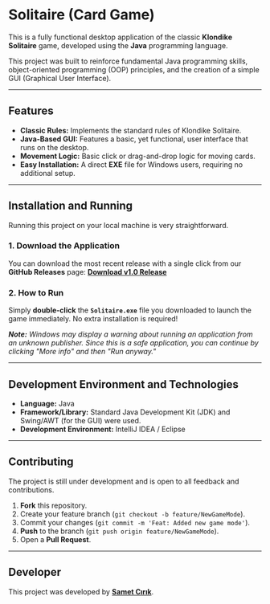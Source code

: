 #  Solitaire (Card Game)

This is a fully functional desktop application of the classic **Klondike Solitaire** game, developed using the **Java** programming language.

This project was built to reinforce fundamental Java programming skills, object-oriented programming (OOP) principles, and the creation of a simple GUI (Graphical User Interface).

---

##  Features

* **Classic Rules:** Implements the standard rules of Klondike Solitaire.
* **Java-Based GUI:** Features a basic, yet functional, user interface that runs on the desktop.
* **Movement Logic:** Basic click or drag-and-drop logic for moving cards.
* **Easy Installation:** A direct **EXE** file for Windows users, requiring no additional setup.

---

##  Installation and Running

Running this project on your local machine is very straightforward.

### 1. Download the Application

You can download the most recent release with a single click from our **GitHub Releases** page:
[**Download v1.0 Release**](https://github.com/SametCirik/Solitaire/releases/tag/v1.0)

### 2. How to Run

Simply **double-click** the **`Solitaire.exe`** file you downloaded to launch the game immediately. No extra installation is required!

***Note:*** *Windows may display a warning about running an application from an unknown publisher. Since this is a safe application, you can continue by clicking "More info" and then "Run anyway."*

---

##  Development Environment and Technologies

* **Language:** Java
* **Framework/Library:** Standard Java Development Kit (JDK) and Swing/AWT (for the GUI) were used.
* **Development Environment:** IntelliJ IDEA / Eclipse

---

##  Contributing

The project is still under development and is open to all feedback and contributions.

1.  **Fork** this repository.
2.  Create your feature branch (`git checkout -b feature/NewGameMode`).
3.  Commit your changes (`git commit -m 'Feat: Added new game mode'`).
4.  **Push** to the branch (`git push origin feature/NewGameMode`).
5.  Open a **Pull Request**.

---

##  Developer

This project was developed by **[Samet Cırık](https://github.com/SametCirik)**.
